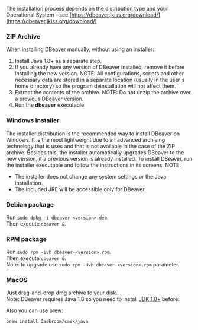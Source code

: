 The installation process depends on the distribution type and your Operational System - see [https://dbeaver.jkiss.org/download/](https://dbeaver.jkiss.org/download/)

### ZIP Archive
When installing DBeaver manually, without using an installer:
1. Install Java 1.8+ as a separate step.
2. If you already have any version of DBeaver installed, remove it before installing the new version.
NOTE: All configurations, scripts and other necessary data are stored in a separate location (usually in the user`s home directory) so the program deinstallation will not affect them.
3. Extract the contents of the archive.
NOTE: Do not unzip the archive over a previous DBeaver version.
4. Run the **dbeaver** executable.

### Windows Installer
The installer distribution is the recommended way to install DBeaver on Windows. It is the most lightweight due to an advanced archiving technology that is uses and that is not available in the case of the ZIP archive. Besides this, the installer automatically upgrades DBeaver to the new version, if a previous version is already installed.
To install DBeaver, run the installer executable and follow the instructions in its screens.
NOTE:
* The installer does not change any system settings or the Java installation. 
* The Included JRE will be accessible only for DBeaver.  

### Debian package
Run `sudo dpkg -i dbeaver-<version>.deb`.  
Then execute `dbeaver &`.  

### RPM package
Run `sudo rpm -ivh dbeaver-<version>.rpm`.  
Then execute `dbeaver &`.  
Note: to upgrade use `sudo rpm -Uvh dbeaver-<version>.rpm` parameter.

### MacOS
Just drag-and-drop dmg archive to your disk.  
Note: DBeaver requires Java 1.8 so you need to install [JDK 1.8+](http://www.oracle.com/technetwork/java/javase/downloads/jdk8-downloads-2133151.html) before.

Also you can use [brew](http://macappstore.org/dbeaver-community/): 
```sh
brew install Caskroom/cask/java
```